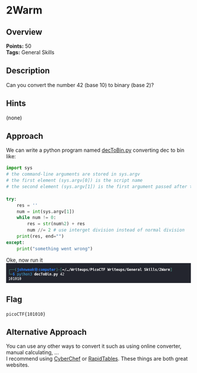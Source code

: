 # 2Warm

## Overview

**Points:** 50\
**Tags:** General Skills

## Description

Can you convert the number 42 (base 10) to binary (base 2)?

## Hints

(none)

## Approach

We can write a python program named [decToBin.py](./decToBin.py) converting dec to bin like:

```python
import sys 
# the command-line arguments are stored in sys.argv
# the first element (sys.argv[0]) is the script name
# the second element (sys.argv[1]) is the first argument passed after the script name

try:
    res = ''
    num = int(sys.argv[1])
    while num != 0:
        res = str(num%2) + res
        num //= 2 # use interget division instead of normal division
    print(res, end="")
except:
    print("something went wrong")

```
Oke, now run it
![alt text](image.png)

## Flag

`picoCTF{101010}`

## Alternative Approach

You can use any other ways to convert it such as using online converter, manual calculating, ...\
I recommend using [CyberChef](https://cyberchef.org/) or [RapidTables](https://www.rapidtables.com/convert/number/). These things are both great websites.